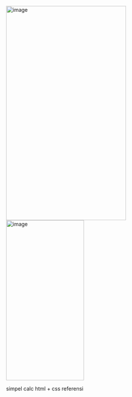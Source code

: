 <img width="325" height="582" alt="image" src="https://github.com/user-attachments/assets/8dc5b532-e409-4ea9-b7d4-b95c2a4f19c5" />    <img width="211" height="435" alt="image" src="https://github.com/user-attachments/assets/cf5115ff-c121-4680-aa92-e5f588830303" />


simpel calc html + css                                                                             referensi
